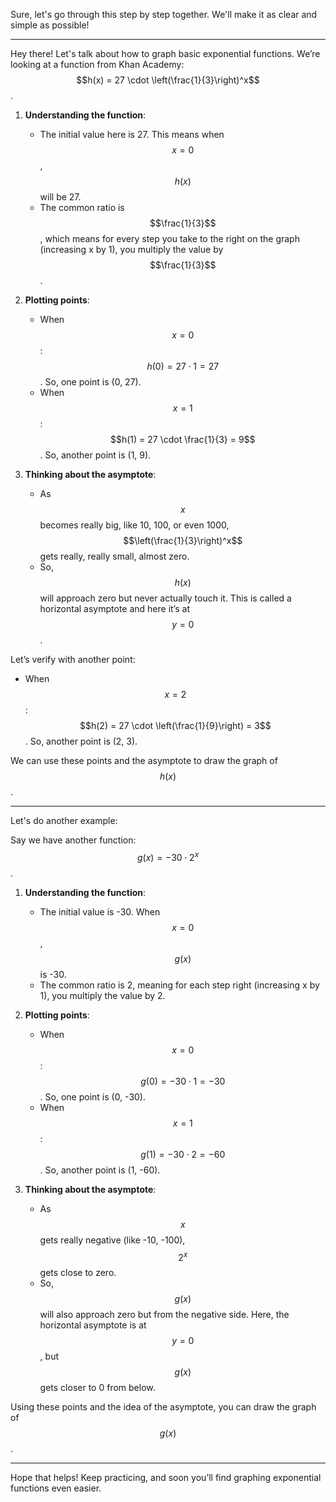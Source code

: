 Sure, let's go through this step by step together. We'll make it as clear and simple as possible!

---

Hey there! Let's talk about how to graph basic exponential functions. We’re looking at a function from Khan Academy: $$h(x) = 27 \cdot \left(\frac{1}{3}\right)^x$$. 

1. **Understanding the function**: 
   - The initial value here is 27. This means when $$x = 0$$, $$h(x)$$ will be 27.
   - The common ratio is $$\frac{1}{3}$$, which means for every step you take to the right on the graph (increasing x by 1), you multiply the value by $$\frac{1}{3}$$.

2. **Plotting points**:
   - When $$x = 0$$: 
     $$h(0) = 27 \cdot 1 = 27$$. So, one point is (0, 27).
   - When $$x = 1$$: 
     $$h(1) = 27 \cdot \frac{1}{3} = 9$$. So, another point is (1, 9).

3. **Thinking about the asymptote**:
   - As $$x$$ becomes really big, like 10, 100, or even 1000, $$\left(\frac{1}{3}\right)^x$$ gets really, really small, almost zero.
   - So, $$h(x)$$ will approach zero but never actually touch it. This is called a horizontal asymptote and here it’s at $$y = 0$$.

Let’s verify with another point:
- When $$x = 2$$: 
  $$h(2) = 27 \cdot \left(\frac{1}{9}\right) = 3$$. So, another point is (2, 3).

We can use these points and the asymptote to draw the graph of $$h(x)$$.

---

Let's do another example:

Say we have another function: $$g(x) = -30 \cdot 2^x$$.

1. **Understanding the function**:
   - The initial value is -30. When $$x = 0$$, $$g(x)$$ is -30.
   - The common ratio is 2, meaning for each step right (increasing x by 1), you multiply the value by 2.

2. **Plotting points**:
   - When $$x = 0$$: 
     $$g(0) = -30 \cdot 1 = -30$$. So, one point is (0, -30).
   - When $$x = 1$$: 
     $$g(1) = -30 \cdot 2 = -60$$. So, another point is (1, -60).

3. **Thinking about the asymptote**:
   - As $$x$$ gets really negative (like -10, -100), $$2^x$$ gets close to zero.
   - So, $$g(x)$$ will also approach zero but from the negative side. Here, the horizontal asymptote is at $$y = 0$$, but $$g(x)$$ gets closer to 0 from below.

Using these points and the idea of the asymptote, you can draw the graph of $$g(x)$$.

---

Hope that helps! Keep practicing, and soon you’ll find graphing exponential functions even easier.